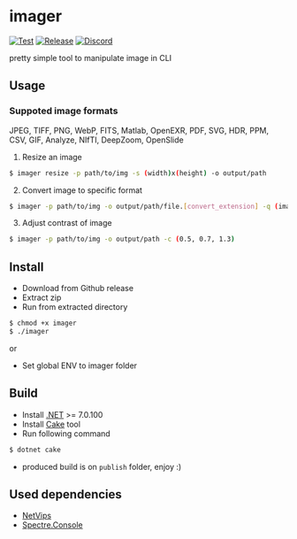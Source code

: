 # imager
[![Test](https://github.com/MRmlik12/imager/actions/workflows/app.yml/badge.svg?branch=main)](https://github.com/MRmlik12/imager/actions/workflows/app.yml)
[![Release](https://github.com/MRmlik12/imager/actions/workflows/release.yml/badge.svg)](https://github.com/MRmlik12/imager/actions/workflows/release.yml)
[![Discord](https://discord.com/api/guilds/833257104646733844/widget.png?style=shield)](https://discord.gg/djrjH4Sppt)

pretty simple tool to manipulate image in CLI

## Usage

### Suppoted image formats
JPEG, TIFF, PNG, WebP, FITS, Matlab, OpenEXR, PDF, SVG, HDR, PPM, CSV, GIF, Analyze, NIfTI, DeepZoom, OpenSlide

1. Resize an image
```bash
$ imager resize -p path/to/img -s (width)x(height) -o output/path
```

2. Convert image to specific format
```bash
$ imager -p path/to/img -o output/path/file.[convert_extension] -q (image_quality 0 up to 100)
```

3. Adjust contrast of image
```bash
$ imager -p path/to/img -o output/path -c (0.5, 0.7, 1.3)
```

## Install

* Download from Github release
* Extract zip
* Run from extracted directory
```bash
$ chmod +x imager
$ ./imager
```

or

* Set global ENV to imager folder

## Build
* Install [.NET](https://dotnet.microsoft.com/en-us/download) >= 7.0.100
* Install [Cake](https://cakebuild.net/docs/getting-started/setting-up-a-new-scripting-project) tool
* Run following command
```bash
$ dotnet cake
```
* produced build is on `publish` folder, enjoy :)

## Used dependencies
* [NetVips](https://github.com/kleisauke/net-vip)
* [Spectre.Console](https://github.com/spectreconsole/spectre.console)